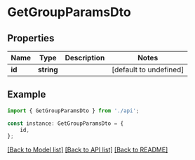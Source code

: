 # GetGroupParamsDto


## Properties

Name | Type | Description | Notes
------------ | ------------- | ------------- | -------------
**id** | **string** |  | [default to undefined]

## Example

```typescript
import { GetGroupParamsDto } from './api';

const instance: GetGroupParamsDto = {
    id,
};
```

[[Back to Model list]](../README.md#documentation-for-models) [[Back to API list]](../README.md#documentation-for-api-endpoints) [[Back to README]](../README.md)
